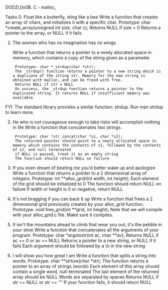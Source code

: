 DODZI,0x0B. C - malloc, 

Tasks
0. Float like a butterfly, sting like a bee
		Write a function that creates an array of chars, and initializes it with a specific char.
			Prototype: char *create_array(unsigned int size, char c);
			Returns NULL if size = 0
			Returns a pointer to the array, or NULL if it fails
1. The woman who has no imagination has no wings

	Write a function that returns a pointer to a newly allocated space in memory, which contains a copy of the string given as a parameter.

		Prototype: char *_strdup(char *str);
 		The _strdup() function returns a pointer to a new string which is a duplicate of the string str. Memory for the new string is obtained with malloc, and can be freed with free.
		Returns NULL if str = NULL
		On success, the _strdup function returns a pointer to the duplicated string. It returns NULL if insufficient memory was available
FYI: The standard library provides a similar function: strdup. Run man strdup to learn more.

2. He who is not courageous enough to take risks will accomplish nothing in life
	Write a function that concatenates two strings.

		Prototype: char *str_concat(char *s1, char *s2);
		The returned pointer should point to a newly allocated space in memory which contains the contents of s1, followed by the contents of s2, and null terminated
		if NULL is passed, treat it as an empty string
		The function should return NULL on failure
3. If you even dream of beating me you'd better wake up and apologize
	Write a function that returns a pointer to a 2 dimensional array of integers.
		Prototype: int **alloc_grid(int width, int height);
		Each element of the grid should be initialized to 0
		The function should return NULL on failure
		If width or height is 0 or negative, return NULL
4. It's not bragging if you can back it up
	Write a function that frees a 2 dimensional grid previously created by your alloc_grid function.
		Prototype: void free_grid(int **grid, int height);
		Note that we will compile with your alloc_grid.c file. Make sure it compiles.
5. It isn't the mountains ahead to climb that wear you out; it's the pebble in your shoe
	Write a function that concatenates all the arguments of your program.
		Prototype: char *argstostr(int ac, char **av);
		Returns NULL if ac == 0 or av == NULL
		Returns a pointer to a new string, or NULL if it fails
		Each argument should be followed by a \n in the new string
6. I will show you how great I am
	Write a function that splits a string into words.
		Prototype: char **strtow(char *str);
		The function returns a pointer to an array of strings (words)
		Each element of this array should contain a single word, null-terminated
		The last element of the returned array should be NULL
		Words are separated by spaces
		Returns NULL if str == NULL or str == ""
		If your function fails, it should return NULL



